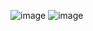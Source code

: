 ![image](https://user-images.githubusercontent.com/98189066/224149980-83d7e0ff-a496-4b9b-b3e2-0de18bf7cde6.png)
![image](https://user-images.githubusercontent.com/98189066/224150051-af734c39-ea0a-417d-b00a-81be6608a498.png)

